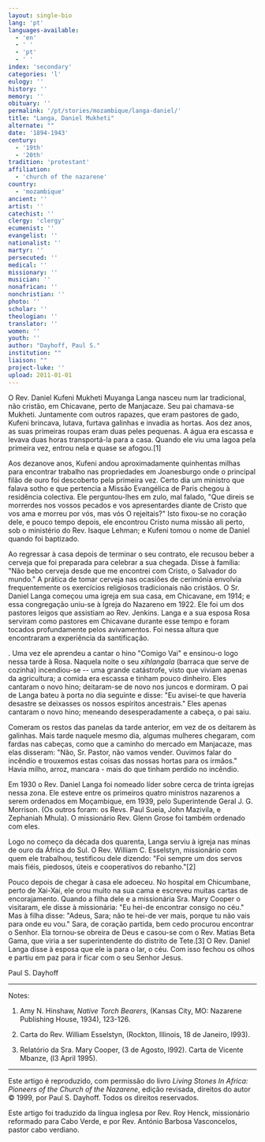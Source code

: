 ```yaml
---
layout: single-bio
lang: 'pt'
languages-available:
  - 'en'
  - ' '
  - 'pt'
  - ' '
index: 'secondary'
categories: 'l'
eulogy: ''
history: ''
memory: ''
obituary: ''
permalink: '/pt/stories/mozambique/langa-daniel/'
title: "Langa, Daniel Mukheti"
alternate: ""
date: '1894-1943'
century:
  - '19th'
  - '20th'
tradition: 'protestant'
affiliation:
  - 'church of the nazarene'
country:
  - 'mozambique'
ancient: ''
artist: ''
catechist: ''
clergy: 'clergy'
ecumenist: ''
evangelist: ''
nationalist: ''
martyr: ''
persecuted: ''
medical: ''
missionary: ''
musician: ''
nonafrican: ''
nonchristian: ''
photo: ''
scholar: ''
theologian: ''
translator: ''
women: ''
youth: ''
author: "Dayhoff, Paul S."
institution: ""
liaison: ""
project-luke: ''
upload: 2011-01-01
---
```




O Rev. Daniel Kufeni Mukheti Muyanga Langa nasceu num lar tradicional, não cristão, em Chicavane, perto de Manjacaze.  Seu pai chamava-se Mukheti.  Juntamente com outros rapazes, que eram pastores de gado,  Kufeni brincava, lutava, furtava galinhas e invadia as hortas.  Aos dez anos, as suas primeiras roupas eram duas peles pequenas.  A água era escassa e levava duas horas transportá-la para a casa.  Quando ele viu uma lagoa pela primeira vez, entrou nela e quase se afogou.[1]

Aos dezanove anos, Kufeni andou aproximadamente quinhentas milhas para encontrar trabalho nas propriedades em Joanesburgo onde o principal filão de ouro foi descoberto pela primeira vez.  Certo dia um ministro que falava sotho e que pertencia a Missão Evangélica de Paris chegou à residência colectiva.  Ele perguntou-lhes em zulo, mal falado, "Que direis se morrerdes nos vossos pecados e vos apresentardes diante de Cristo que vos ama e morreu por vós, mas vós O rejeitais?" Isto fixou-se no coração dele, e pouco tempo depois, ele encontrou Cristo numa missão ali perto, sob o ministério do Rev. Isaque Lehman; e  Kufeni tomou o nome de Daniel quando foi baptizado.

Ao regressar à casa depois de terminar o seu contrato, ele recusou beber a cerveja que foi preparada para celebrar a sua chegada. Disse à família: "Não bebo cerveja desde que me encontrei com Cristo, o Salvador do mundo." A prática de tomar cerveja nas ocasiões de cerimónia envolvia frequentemente os exercícios religiosos tradicionais não cristãos.  O Sr. Daniel Langa começou uma igreja em sua casa, em Chicavane, em 1914; e essa congregação uniu-se à Igreja do Nazareno em 1922.  Ele foi um dos pastores leigos que assistiam ao Rev. Jenkins.  Langa e a sua esposa Rosa serviram como pastores em Chicavane durante esse tempo e foram tocados profundamente pelos avivamentos.  Foi nessa altura que encontraram a experiência da santificação.

.  Uma vez ele aprendeu a cantar o hino "Comigo Vai" e ensinou-o logo nessa tarde à Rosa.  Naquela noite o seu *xihlangala* (barraca que serve de cozinha) incendiou-se -- uma grande catástrofe, visto que viviam apenas da agricultura; a comida era escassa e tinham pouco dinheiro.  Eles cantaram o novo hino; deitaram-se de novo nos juncos e dormiram.  O pai de Langa bateu à porta no dia seguinte e disse: "Eu avisei-te que haveria desastre se deixasses os nossos espíritos ancestrais." Eles apenas cantaram o novo hino; meneando desesperadamente a cabeça, o pai saiu.

Comeram os restos das panelas da tarde anterior, em vez de os deitarem  às galinhas.  Mais tarde naquele mesmo dia, algumas mulheres chegaram, com fardas nas cabeças, como que a caminho do mercado em Manjacaze, mas elas disseram: "Não, Sr. Pastor, não vamos vender.  Ouvimos falar do incêndio e trouxemos estas coisas das nossas hortas para os irmãos." Havia milho, arroz, mancara - mais do que tinham perdido no incêndio.

Em 1930 o Rev. Daniel Langa foi nomeado líder sobre cerca de trinta igrejas nessa zona.  Ele esteve entre os primeiros quatro ministros nazarenos a serem ordenados em Moçambique, em 1939, pelo Superintende Geral J. G. Morrison. (Os outros foram: os Revs. Paul Sueia, John Mazivila, e Zephaniah Mhula).  O missionário Rev. Glenn Grose foi também ordenado com eles.

Logo no começo da década dos quarenta, Langa serviu à igreja nas minas de ouro da África do Sul.  O Rev. William C. Esselstyn, missionário com quem ele trabalhou, testificou dele dizendo: "Foi sempre um dos servos mais fiéis, piedosos, úteis e cooperativos do rebanho."[2]

Pouco depois de chegar à casa ele adoeceu.  No hospital em Chicumbane, perto de Xai-Xai, ele orou muito na sua cama e escreveu muitas cartas de encorajamento.  Quando a filha dele e a missionária Sra. Mary Cooper o visitaram, ele disse à missionária: "Eu hei-de encontrar consigo no céu." Mas à filha disse: "Adeus, Sara; não te hei-de ver mais,  porque tu não vais para onde eu vou." Sara, de coração partida, bem cedo procurou encontrar o Senhor.  Ela tornou-se obreira de Deus e casou-se com o Rev. Matias Beta Gama, que viria a ser superintendente do distrito de Tete.[3]  O Rev. Daniel Langa disse à esposa que ele ia para o lar, o céu.  Com isso fechou os olhos e partiu em paz para ir ficar com o seu Senhor Jesus.

Paul S. Dayhoff

---

Notes:

1. Amy N. Hinshaw, *Native Torch Bearers*, (Kansas City, MO: Nazarene Publishing House, 1934), 123-126.

2. Carta do Rev. William Esselstyn, (Rockton, Illinois, 18 de Janeiro, l993).

3. Relatório da Sra. Mary Cooper,  (3 de Agosto, l992). Carta de Vicente Mbanze, (l3 April 1995).

---

Este artigo é reproduzido, com permissão do livro *Living Stones In Africa: Pioneers of the Church of the Nazarene*, edição revisada, direitos do autor © 1999, por Paul S. Dayhoff.  Todos os direitos reservados.

Este artigo foi traduzido da língua inglesa por Rev. Roy Henck, missionário reformado para Cabo Verde, e por Rev. António Barbosa Vasconcelos, pastor cabo verdiano.
